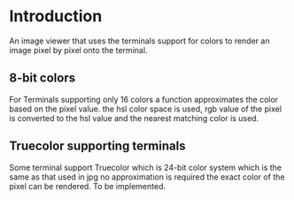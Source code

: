 
# Introduction
An image viewer that uses the terminals support for colors to render an image pixel by pixel onto the terminal.

## 8-bit colors 
For Terminals supporting only 16 colors a function approximates the color based on the pixel value.
the hsl color space is used, rgb value of the pixel is converted to the hsl value and the nearest matching color is used.

## Truecolor supporting terminals
Some terminal support Truecolor which is 24-bit color system which is the same as that used in jpg no approximation is required the exact color of the pixel can be rendered. To be implemented. 
